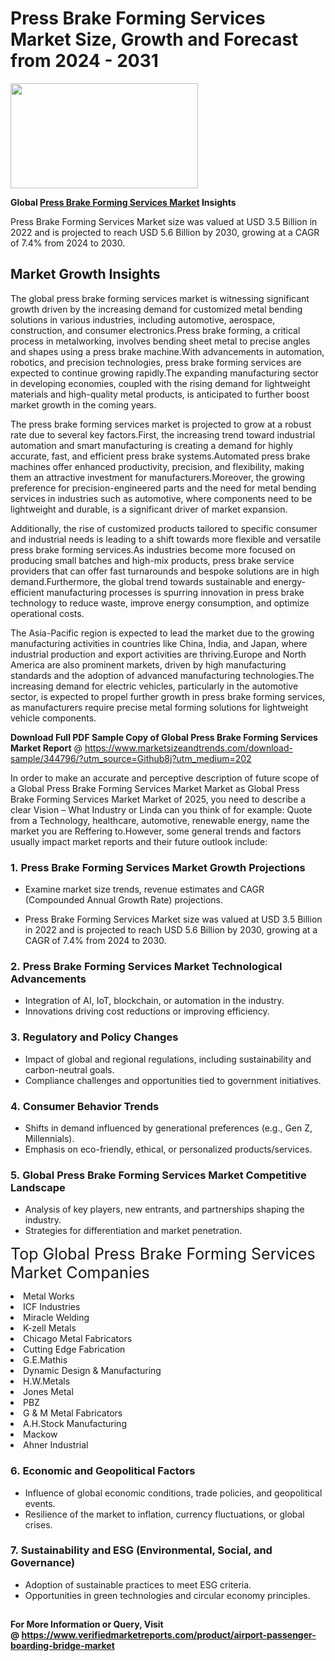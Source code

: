 <H1>Press Brake Forming Services Market Size, Growth and Forecast from 2024 - 2031</H1><img class="aligncenter size-medium wp-image-584254" src="https://thirdeyenews.in/wp-content/uploads/2024/09/Global-Market-Research-300x168.jpeg" alt="" width="300" height="168" /><p><strong>Global&nbsp;<a href="https://www.marketsizeandtrends.com/download-sample/344796/?utm_source=Github8j?utm_medium=202">Press Brake Forming Services Market</a> Insights</strong></p><p>Press Brake Forming Services Market size was valued at USD 3.5 Billion in 2022 and is projected to reach USD 5.6 Billion by 2030, growing at a CAGR of 7.4% from 2024 to 2030.</p><p><h2>Market Growth Insights</h2> <p>The global press brake forming services market is witnessing significant growth driven by the increasing demand for customized metal bending solutions in various industries, including automotive, aerospace, construction, and consumer electronics.Press brake forming, a critical process in metalworking, involves bending sheet metal to precise angles and shapes using a press brake machine.With advancements in automation, robotics, and precision technologies, press brake forming services are expected to continue growing rapidly.The expanding manufacturing sector in developing economies, coupled with the rising demand for lightweight materials and high-quality metal products, is anticipated to further boost market growth in the coming years.</p> <p>The press brake forming services market is projected to grow at a robust rate due to several key factors.First, the increasing trend toward industrial automation and smart manufacturing is creating a demand for highly accurate, fast, and efficient press brake systems.Automated press brake machines offer enhanced productivity, precision, and flexibility, making them an attractive investment for manufacturers.Moreover, the growing preference for precision-engineered parts and the need for metal bending services in industries such as automotive, where components need to be lightweight and durable, is a significant driver of market expansion.</p> <p>Additionally, the rise of customized products tailored to specific consumer and industrial needs is leading to a shift towards more flexible and versatile press brake forming services.As industries become more focused on producing small batches and high-mix products, press brake service providers that can offer fast turnarounds and bespoke solutions are in high demand.Furthermore, the global trend towards sustainable and energy-efficient manufacturing processes is spurring innovation in press brake technology to reduce waste, improve energy consumption, and optimize operational costs.</p> <p>The Asia-Pacific region is expected to lead the market due to the growing manufacturing activities in countries like China, India, and Japan, where industrial production and export activities are thriving.Europe and North America are also prominent markets, driven by high manufacturing standards and the adoption of advanced manufacturing technologies.The increasing demand for electric vehicles, particularly in the automotive sector, is expected to propel further growth in press brake forming services, as manufacturers require precise metal forming solutions for lightweight vehicle components.</p> <p><span class=""><strong>Download Full PDF Sample Copy of Global Press Brake Forming Services Market Report</strong> @ <a href="https://www.marketsizeandtrends.com/download-sample/344796/?utm_source=Github8j?utm_medium=202" target="_blank">https://www.marketsizeandtrends.com/download-sample/344796/?utm_source=Github8j?utm_medium=202</a></span></p><p>In order to make an accurate and perceptive description of future scope of a Global&nbsp;Press Brake Forming Services Market Market as Global&nbsp;Press Brake Forming Services Market Market of 2025, you need to describe a clear Vision &ndash; What Industry or Linda can you think of for example: Quote from a Technology, healthcare, automotive, renewable energy, name the market you are Reffering to.However, some general trends and factors usually impact market reports and their future outlook include:</p><h3>1.&nbsp;<strong>Press Brake Forming Services Market Growth Projections</strong></h3><ul><li>Examine market size trends, revenue estimates and CAGR (Compounded Annual Growth Rate) projections.</li><li><p>Press Brake Forming Services Market size was valued at USD 3.5 Billion in 2022 and is projected to reach USD 5.6 Billion by 2030, growing at a CAGR of 7.4% from 2024 to 2030.</p></li></ul><h3>2.&nbsp;<strong>Press Brake Forming Services Market Technological Advancements</strong></h3><ul><li>Integration of AI, IoT, blockchain, or automation in the industry.</li><li>Innovations driving cost reductions or improving efficiency.</li></ul><h3>3.&nbsp;<strong>Regulatory and Policy Changes</strong></h3><ul><li>Impact of global and regional regulations, including sustainability and carbon-neutral goals.</li><li>Compliance challenges and opportunities tied to government initiatives.</li></ul><h3>4.&nbsp;<strong>Consumer Behavior Trends</strong></h3><ul><li>Shifts in demand influenced by generational preferences (e.g., Gen Z, Millennials).</li><li>Emphasis on eco-friendly, ethical, or personalized products/services.</li></ul><h3>5.&nbsp;<strong>Global Press Brake Forming Services Market Competitive Landscape</strong></h3><ul><li>Analysis of key players, new entrants, and partnerships shaping the industry.</li><li>Strategies for differentiation and market penetration.</li></ul><p data-pm-slice="1 1 []"><span style="color: inherit; font-family: inherit; font-size: 25px;">Top Global Press Brake Forming Services Market Companies</span></p><div class="" data-test-id=""><p><li>Metal Works</li><li> ICF Industries</li><li> Miracle Welding</li><li> K-zell Metals</li><li> Chicago Metal Fabricators</li><li> Cutting Edge Fabrication</li><li> G.E.Mathis</li><li> Dynamic Design & Manufacturing</li><li> H.W.Metals</li><li> Jones Metal</li><li> PBZ</li><li> G & M Metal Fabricators</li><li> A.H.Stock Manufacturing</li><li> Mackow</li><li> Ahner Industrial</li></p></div><h3>6.&nbsp;<strong>Economic and Geopolitical Factors</strong></h3><ul><li>Influence of global economic conditions, trade policies, and geopolitical events.</li><li>Resilience of the market to inflation, currency fluctuations, or global crises.</li></ul><h3>7.&nbsp;<strong>Sustainability and ESG (Environmental, Social, and Governance)</strong></h3><ul><li>Adoption of sustainable practices to meet ESG criteria.</li><li>Opportunities in green technologies and circular economy principles.</li></ul><h2><strong style="font-size: 14px;">For More Information or Query, Visit @&nbsp;</strong><a style="background-color: #ffffff; font-size: 14px;" href="https://www.marketsizeandtrends.com/report/press-brake-forming-services-market/" target="_blank">https://www.verifiedmarketreports.com/product/airport-passenger-boarding-bridge-market</a></h2>